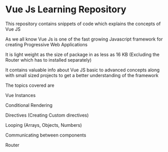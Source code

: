 <!-- The extension md in the file stands for markdown -->

# Vue Js Learning Repository

This repository contains snippets of code which explains the concepts of Vue JS 

As we all know Vue Js is one of the fast growing Javascript framework for creating Progressive Web Applications

It is light weight as the size of package in as less as 16 KB (Excluding the Router which has to installed separately)

It contains valuable info about Vue JS basic to advanced concepts along with small sized projects to get a better understanding of the framework

The topics covered are 

Vue Instances

Conditional Rendering

Directives (Creating Custom directives)

Looping (Arrays, Objects, Numbers)

Communicating between components

Router

